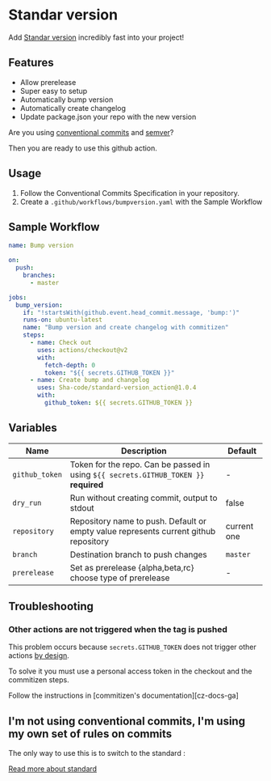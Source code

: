 # Standar version

Add [Standar version][sc] incredibly fast into your project!

## Features

- Allow prerelease
- Super easy to setup
- Automatically bump version
- Automatically create changelog
- Update package.json your repo with the new version

Are you using [conventional commits][cc] and [semver][semver]?

Then you are ready to use this github action.

## Usage

1. Follow the Conventional Commits Specification in your repository.
2. Create a `.github/workflows/bumpversion.yaml` with the Sample Workflow

## Sample Workflow

```yaml
name: Bump version

on:
  push:
    branches:
      - master

jobs:
  bump_version:
    if: "!startsWith(github.event.head_commit.message, 'bump:')"
    runs-on: ubuntu-latest
    name: "Bump version and create changelog with commitizen"
    steps:
      - name: Check out
        uses: actions/checkout@v2
        with:
          fetch-depth: 0
          token: "${{ secrets.GITHUB_TOKEN }}"
      - name: Create bump and changelog
        uses: Sha-code/standard-version_action@1.0.4
        with:
          github_token: ${{ secrets.GITHUB_TOKEN }}
```

## Variables

| Name           | Description                                                                           | Default     |
| -------------- | ------------------------------------------------------------------------------------- | ----------- |
| `github_token` | Token for the repo. Can be passed in using `${{ secrets.GITHUB_TOKEN }}` **required** | -           |
| `dry_run`      | Run without creating commit, output to stdout                                         | false       |
| `repository`   | Repository name to push. Default or empty value represents current github repository  | current one |
| `branch`       | Destination branch to push changes                                                    | `master`    |
| `prerelease`   | Set as prerelease {alpha,beta,rc} choose type of prerelease                           | -           |

<!--           | `changelog`                                                                                                  | Create changelog when bumping the version | true | -->

## Troubleshooting

### Other actions are not triggered when the tag is pushed

This problem occurs because `secrets.GITHUB_TOKEN` does not trigger other
actions [by design][by_design].

To solve it you must use a personal access token in the checkout and the commitizen steps.

Follow the instructions in [commitizen's documentation][cz-docs-ga]

## I'm not using conventional commits, I'm using my own set of rules on commits

The only way to use this is to switch to the standard :

[Read more about standard][cc]

[by_design]: https://docs.github.com/en/free-pro-team@latest/actions/reference/events-that-trigger-workflows#example-using-multiple-events-with-activity-types-or-configuration
[sc]: https://www.npmjs.com/package/standard-version
[cc]: https://www.conventionalcommits.org/
[semver]: https://semver.org/
